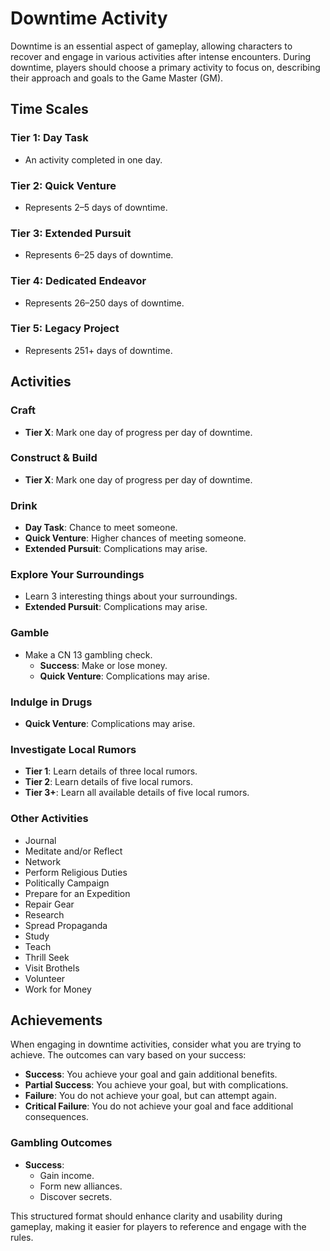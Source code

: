 # Downtime Activity

Downtime is an essential aspect of gameplay, allowing characters to recover and engage in various activities after intense encounters. During downtime, players should choose a primary activity to focus on, describing their approach and goals to the Game Master (GM).

## Time Scales

### Tier 1: Day Task
- An activity completed in one day.

### Tier 2: Quick Venture
- Represents 2–5 days of downtime.

### Tier 3: Extended Pursuit
- Represents 6–25 days of downtime.

### Tier 4: Dedicated Endeavor
- Represents 26–250 days of downtime.

### Tier 5: Legacy Project
- Represents 251+ days of downtime.

## Activities

### Craft
- **Tier X**: Mark one day of progress per day of downtime.

### Construct & Build
- **Tier X**: Mark one day of progress per day of downtime.

### Drink
- **Day Task**: Chance to meet someone.
- **Quick Venture**: Higher chances of meeting someone.
- **Extended Pursuit**: Complications may arise.

### Explore Your Surroundings
- Learn 3 interesting things about your surroundings.
- **Extended Pursuit**: Complications may arise.

### Gamble
- Make a CN 13 gambling check. 
  - **Success**: Make or lose money.
  - **Quick Venture**: Complications may arise.

### Indulge in Drugs
- **Quick Venture**: Complications may arise.

### Investigate Local Rumors
- **Tier 1**: Learn details of three local rumors.
- **Tier 2**: Learn details of five local rumors.
- **Tier 3+**: Learn all available details of five local rumors.

### Other Activities
- Journal
- Meditate and/or Reflect
- Network
- Perform Religious Duties
- Politically Campaign
- Prepare for an Expedition
- Repair Gear
- Research
- Spread Propaganda
- Study
- Teach
- Thrill Seek
- Visit Brothels
- Volunteer
- Work for Money

## Achievements

When engaging in downtime activities, consider what you are trying to achieve. The outcomes can vary based on your success:

- **Success**: You achieve your goal and gain additional benefits.
- **Partial Success**: You achieve your goal, but with complications.
- **Failure**: You do not achieve your goal, but can attempt again.
- **Critical Failure**: You do not achieve your goal and face additional consequences.

### Gambling Outcomes
- **Success**:
  - Gain income.
  - Form new alliances.
  - Discover secrets. 

This structured format should enhance clarity and usability during gameplay, making it easier for players to reference and engage with the rules.